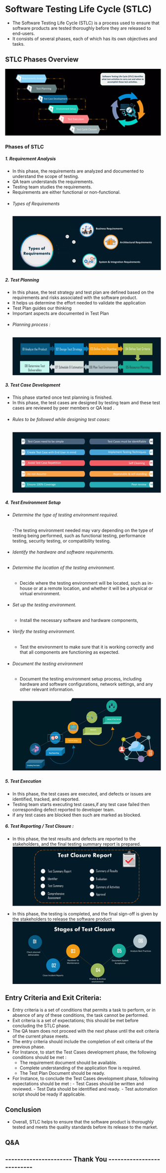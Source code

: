 # Software Testing Life Cycle (STLC)
- The Software Testing Life Cycle (STLC) is a process used to ensure that software products are tested thoroughly before they are released to end-users.
-  It consists of several phases, each of which has its own objectives and tasks.
## STLC Phases Overview
![stlc phases](STLC.png)

### Phases of STLC
##### 1. Requirement Analysis
- In this phase, the requirements are analyzed and documented to understand the scope of testing.
- QA team understands the requirements.
- Testing team studies the requirements.
- Requirements are either functional or non-functional.
-  ###### Types of Requirements
   ![Types](requirementTypes.png)

##### 2. Test Planning
- In this phase, the test strategy and test plan are defined based on the requirements and risks associated with the software product.
- It helps us determine the effort needed to validate the application
- Test Plan guides our thinking
- Important aspects are documented in Test Plan 
-  ###### Planning process :
   ![Steps](planSteps.png)


##### 3. Test Case Development
- This phase started once test planning is finished.
-  In this phase, the test cases are designed by testing team and these test cases are reviewed by peer members or QA lead .
 - ###### Rules to be followed while designing test cases:
   ![Rules](testdevolop.png)

##### 4. Test Environment Setup
 - ###### Determine the type of testing environment required.
    -The testing environment needed may vary depending on the type of testing being performed, such as functional testing, performance testing, security testing, or compatibility testing.
 - ###### Identify the hardware and software requirements.
 - ###### Determine the location of the testing environment.
     - Decide where the testing environment will be located, such as in-house or at a remote location, and whether it will be a physical or virtual environment.
 - ###### Set up the testing environment.
     -  Install the necessary software and hardware components,
 - ###### Verify the testing environment.
     - Test the environment to make sure that it is working correctly and that all components are functioning as expected.
 - ###### Document the testing environment 
    - Document the testing environment setup process, including hardware and software configurations, network settings, and any other relevant information.
   ##### ![environment setup image](eSetup.png)
##### 5. Test Execution
-  In this phase, the test cases are executed, and defects or issues are identified, tracked, and reported.
-  Testing team starts executing test cases,if any test case failed then corresponding defect reported to developer team.
-  if any test cases are blocked then such are marked as blocked.

##### 6. Test Reporting / Test Closure : 
- In this phase, the test results and defects are reported to the stakeholders, and the final testing summary report is prepared.
   ![reporting summary](report.png)

- In this phase, the testing is completed, and the final sign-off is given by the stakeholders to release the software product
   ![closure stages](closure.png)
   
## Entry Criteria and Exit Criteria:
 - Entry criteria is a set of conditions that permits a task to perform, or in absence of any of these conditions, the task cannot be performed.
 - Exit criteria is a set of expectations; this should be met before concluding the STLC phase.
 - The QA team does not proceed with the next phase until the exit criteria of the current phase meets. 
 - The entry criteria should include the completion of exit criteria of the previous phase.
 - For Instance, to start the Test Cases development phase, the following conditions should be met :
      -   The requirement document should be available.
      -   Complete understanding of the application flow is required.
      -   The Test Plan Document should be ready.
- For Instance, to conclude the Test Cases development phase, following expectations should be met :
      -  Test Cases should be written and reviewed.
      -  Test Data should be identified and ready.
      -  Test automation script should be ready if applicable.

## Conclusion
- Overall, STLC helps to ensure that the software product is thoroughly tested and meets the quality standards before its release to the market.
## Q&A
## ----------------------      Thank You    --------------------------
